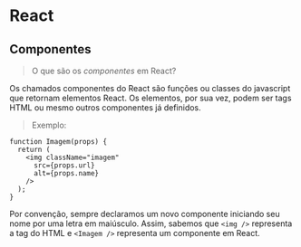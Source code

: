 # React

## Componentes 
> O que são os _componentes_ em React?

Os chamados componentes do React são funções ou classes do javascript que retornam elementos React. 
Os elementos, por sua vez, podem ser tags HTML ou mesmo outros componentes já definidos.

> Exemplo:
```
function Imagem(props) {
  return (
    <img className="imagem"
      src={props.url}
      alt={props.name}
    />
  );
}
```

Por convenção, sempre declaramos um novo componente iniciando seu nome por uma letra em maiúsculo. Assim, sabemos que ```<img />``` representa a tag do HTML e ```<Imagem />``` representa um componente em React.
